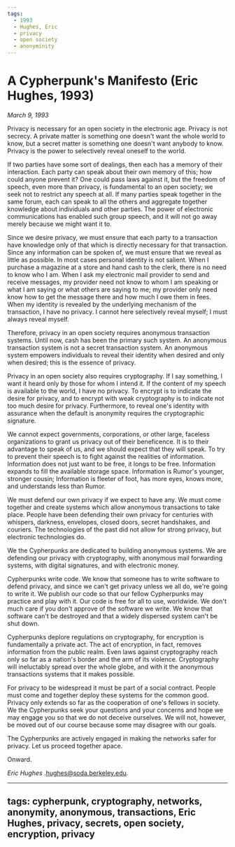 ```yaml
---
tags:
  - 1993
  - Hughes, Eric
  - privacy
  - open society
  - anonyminity
---
```


A Cypherpunk's Manifesto (Eric Hughes, 1993)
=============================================

*March 9, 1993*

Privacy is necessary for an open society in the electronic age. Privacy
is not secrecy. A private matter is something one doesn't want the
whole world to know, but a secret matter is something one doesn't want
anybody to know. Privacy is the power to selectively reveal oneself to
the world.

If two parties have some sort of dealings, then each has a memory of
their interaction. Each party can speak about their own memory of this;
how could anyone prevent it? One could pass laws against it, but the
freedom of speech, even more than privacy, is fundamental to an open
society; we seek not to restrict any speech at all. If many parties
speak together in the same forum, each can speak to all the others and
aggregate together knowledge about individuals and other parties. The
power of electronic communications has enabled such group speech, and it
will not go away merely because we might want it to.

Since we desire privacy, we must ensure that each party to a transaction
have knowledge only of that which is directly necessary for that
transaction. Since any information can be spoken of, we must ensure that
we reveal as little as possible. In most cases personal identity is not
salient. When I purchase a magazine at a store and hand cash to the
clerk, there is no need to know who I am. When I ask my electronic mail
provider to send and receive messages, my provider need not know to whom
I am speaking or what I am saying or what others are saying to me; my
provider only need know how to get the message there and how much I owe
them in fees. When my identity is revealed by the underlying mechanism
of the transaction, I have no privacy. I cannot here selectively reveal
myself; I must always reveal myself.

Therefore, privacy in an open society requires anonymous transaction
systems. Until now, cash has been the primary such system. An anonymous
transaction system is not a secret transaction system. An anonymous
system empowers individuals to reveal their identity when desired and
only when desired; this is the essence of privacy.

Privacy in an open society also requires cryptography. If I say
something, I want it heard only by those for whom I intend it. If the
content of my speech is available to the world, I have no privacy. To
encrypt is to indicate the desire for privacy, and to encrypt with weak
cryptography is to indicate not too much desire for privacy.
Furthermore, to reveal one's identity with assurance when the default
is anonymity requires the cryptographic signature.

We cannot expect governments, corporations, or other large, faceless
organizations to grant us privacy out of their beneficence. It is to
their advantage to speak of us, and we should expect that they will
speak. To try to prevent their speech is to fight against the realities
of information. Information does not just want to be free, it longs to
be free. Information expands to fill the available storage space.
Information is Rumor's younger, stronger cousin; Information is fleeter
of foot, has more eyes, knows more, and understands less than Rumor.

We must defend our own privacy if we expect to have any. We must come
together and create systems which allow anonymous transactions to take
place. People have been defending their own privacy for centuries with
whispers, darkness, envelopes, closed doors, secret handshakes, and
couriers. The technologies of the past did not allow for strong privacy,
but electronic technologies do.

We the Cypherpunks are dedicated to building anonymous systems. We are
defending our privacy with cryptography, with anonymous mail forwarding
systems, with digital signatures, and with electronic money.

Cypherpunks write code. We know that someone has to write software to
defend privacy, and since we can't get privacy unless we all do, we're
going to write it. We publish our code so that our fellow Cypherpunks
may practice and play with it. Our code is free for all to use,
worldwide. We don't much care if you don't approve of the software we
write. We know that software can't be destroyed and that a widely
dispersed system can't be shut down.

Cypherpunks deplore regulations on cryptography, for encryption is
fundamentally a private act. The act of encryption, in fact, removes
information from the public realm. Even laws against cryptography reach
only so far as a nation's border and the arm of its violence.
Cryptography will ineluctably spread over the whole globe, and with it
the anonymous transactions systems that it makes possible.

For privacy to be widespread it must be part of a social contract.
People must come and together deploy these systems for the common good.
Privacy only extends so far as the cooperation of one's fellows in
society. We the Cypherpunks seek your questions and your concerns and
hope we may engage you so that we do not deceive ourselves. We will not,
however, be moved out of our course because some may disagree with our
goals.

The Cypherpunks are actively engaged in making the networks safer for
privacy. Let us proceed together apace.

Onward.

*Eric Hughes* .<hughes@soda.berkeley.edu>.

---
tags:
cypherpunk, cryptography, networks, anonymity, anonymous, transactions,
Eric Hughes, privacy, secrets, open society, encryption, privacy
---
